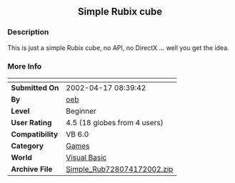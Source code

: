 ﻿<div align="center">

## Simple Rubix cube


</div>

### Description

This is just a simple Rubix cube, no API, no DirectX ... well you get the idea.
 
### More Info
 


<span>             |<span>
---                |---
**Submitted On**   |2002-04-17 08:39:42
**By**             |[oeb](https://github.com/Planet-Source-Code/PSCIndex/blob/master/ByAuthor/oeb.md)
**Level**          |Beginner
**User Rating**    |4.5 (18 globes from 4 users)
**Compatibility**  |VB 6\.0
**Category**       |[Games](https://github.com/Planet-Source-Code/PSCIndex/blob/master/ByCategory/games__1-38.md)
**World**          |[Visual Basic](https://github.com/Planet-Source-Code/PSCIndex/blob/master/ByWorld/visual-basic.md)
**Archive File**   |[Simple\_Rub728074172002\.zip](https://github.com/Planet-Source-Code/oeb-simple-rubix-cube__1-33853/archive/master.zip)









